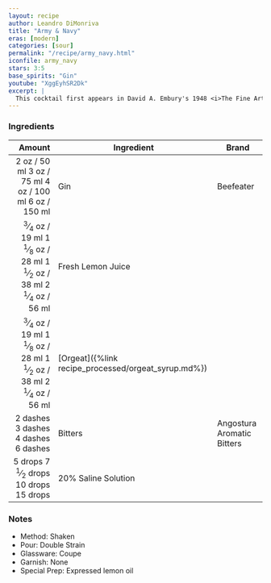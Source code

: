 ```yaml
---
layout: recipe
author: Leandro DiMonriva
title: "Army & Navy"
eras: [modern]
categories: [sour]
permalink: "/recipe/army_navy.html"
iconfile: army_navy
stars: 3:5
base_spirits: "Gin"
youtube: "XggEyhSR2Dk"
excerpt: |
  This cocktail first appears in David A. Embury's 1948 <i>The Fine Art of Mixing Drinks</i> so establishing a 'made before' date. Little else is known but based upon its name, folk suggest it originated at The Army and Navy Club in Washington, D.C.. The club's lounge is also said to be "where the famous Daiquiri cocktail was introduced to the United States."
---
```


### Ingredients

|   Amount | Ingredient                                | Brand                      |
| -------: | ----------------------------------------- | -------------------------- |
|     <span class="onex active">2 oz  / 50 ml</span> <span class="onehalfx">3 oz  / 75 ml</span> <span class="twox">4 oz  / 100 ml</span> <span class="threex">6 oz  / 150 ml</span>| Gin                                       | Beefeater                  |
|  <span class="onex active"> <sup>3</sup>&frasl;<sub>4</sub> oz  / 19 ml</span> <span class="onehalfx">1 <sup>1</sup>&frasl;<sub>8</sub> oz  / 28 ml</span> <span class="twox">1 <sup>1</sup>&frasl;<sub>2</sub> oz  / 38 ml</span> <span class="threex">2 <sup>1</sup>&frasl;<sub>4</sub> oz  / 56 ml</span>| Fresh Lemon Juice                         |
|  <span class="onex active"> <sup>3</sup>&frasl;<sub>4</sub> oz  / 19 ml</span> <span class="onehalfx">1 <sup>1</sup>&frasl;<sub>8</sub> oz  / 28 ml</span> <span class="twox">1 <sup>1</sup>&frasl;<sub>2</sub> oz  / 38 ml</span> <span class="threex">2 <sup>1</sup>&frasl;<sub>4</sub> oz  / 56 ml</span>| [Orgeat]({%link recipe_processed/orgeat_syrup.md%}) |
| <span class="onex active">2 dashes</span> <span class="onehalfx">3 dashes</span> <span class="twox">4 dashes</span> <span class="threex">6 dashes</span>| Bitters                                   | Angostura Aromatic Bitters |
|  <span class="onex active">5 drops </span> <span class="onehalfx">7 <sup>1</sup>&frasl;<sub>2</sub> drops </span> <span class="twox">10 drops </span> <span class="threex">15 drops </span>| 20% Saline Solution                       |

### Notes

- Method: Shaken
- Pour: Double Strain
- Glassware: Coupe
- Garnish: None
- Special Prep: Expressed lemon oil

    
<script type="application/ld+json">
{
  "": "https://schema.org",
  "": "Recipe",
  "author": "{{ page.author }}",
  "description": "{{ page.excerpt }}",
  "image": "{% for ingredient in site.data[page.iconfile].images.ingredient limit: 1 %}{{ ingredient.url }}{% endfor %}",
  "recipeIngredient": [
    "    2 oz Gin                                      ",
  "2 dashes Bitters                                  ",
],
  "name": "{{ page.title }}",
  "recipeInstructions": "
- Method: Shaken
- Pour: Double Strain
- Glassware: Coupe
- Garnish: None
- Special Prep: Expressed lemon oil
",
  "recipeYield": "1 cocktail",
}
</script>

    